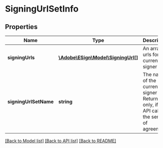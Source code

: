 # SigningUrlSetInfo

## Properties
Name | Type | Description | Notes
------------ | ------------- | ------------- | -------------
**signingUrls** | [**\Adobe\ESign\Model\SigningUrl[]**](SigningUrl.md) | An array of urls for current signer set. | [optional] 
**signingUrlSetName** | **string** | The name of the current signer set. Returned only, if the API caller is the sender of agreement | [optional] 

[[Back to Model list]](../README.md#documentation-for-models) [[Back to API list]](../README.md#documentation-for-api-endpoints) [[Back to README]](../README.md)


